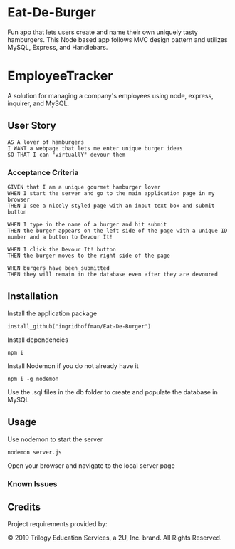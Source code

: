 # Eat-De-Burger

Fun app that lets users create and name their own uniquely tasty hamburgers. This Node based app follows MVC design pattern and utilizes MySQL, Express, and Handlebars.

# EmployeeTracker

A solution for managing a company's employees using node, express, inquirer, and MySQL.

## User Story

```
AS A lover of hamburgers
I WANT a webpage that lets me enter unique burger ideas
SO THAT I can "virtuallY" devour them
```

### Acceptance Criteria

```
GIVEN that I am a unique gourmet hamburger lover
WHEN I start the server and go to the main application page in my browser
THEN I see a nicely styled page with an input text box and submit button

WHEN I type in the name of a burger and hit submit
THEN the burger appears on the left side of the page with a unique ID number and a button to Devour It!

WHEN I click the Devour It! button
THEN the burger moves to the right side of the page

WHEN burgers have been submitted
THEN they will remain in the database even after they are devoured

```

## Installation

Install the application package

```
install_github("ingridhoffman/Eat-De-Burger")
```

Install dependencies

```
npm i
```

Install Nodemon if you do not already have it

```
npm i -g nodemon
```

Use the .sql files in the db folder to create and populate the database in MySQL

## Usage

Use nodemon to start the server

```
nodemon server.js
```

Open your browser and navigate to the local server page

### Known Issues

## Credits

Project requirements provided by:

© 2019 Trilogy Education Services, a 2U, Inc. brand. All Rights Reserved.
